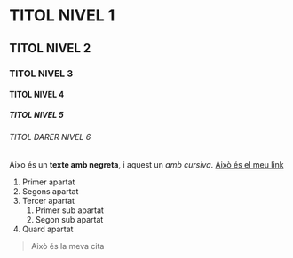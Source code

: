 # TITOL NIVEL 1
## TITOL NIVEL 2
### TITOL NIVEL 3
#### TITOL NIVEL 4
##### TITOL NIVEL 5
###### TITOL DARER NIVEL 6
Aixo és un **texte amb negreta**, i aquest un *amb cursiva*.
[Això és el meu link](https://www4.minijuegosgratis.com/v3/games/thumbnails/204979_7_sq.jpg)
1. Primer apartat
2. Segons apartat 
3. Tercer apartat 
    1. Primer sub apartat
    2. Segon sub apartat
4. Quard apartat
> Això és la meva cita